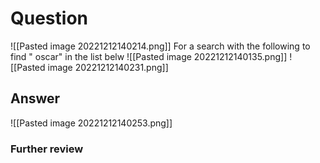 # Question
![[Pasted image 20221212140214.png]]
For a search with the following to find " oscar" in the list belw
![[Pasted image 20221212140135.png]]
![[Pasted image 20221212140231.png]]

## Answer
![[Pasted image 20221212140253.png]]
### Further review
